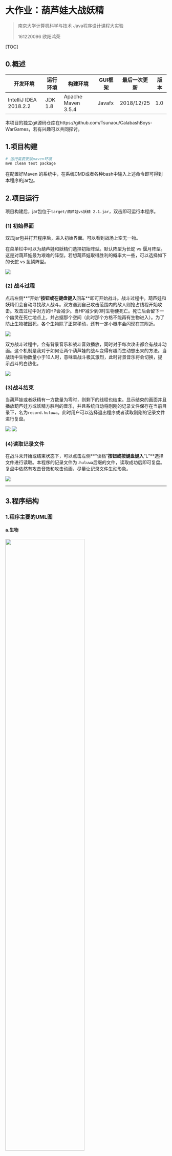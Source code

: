 # 大作业：葫芦娃大战妖精

> 南京大学计算机科学与技术 Java程序设计课程大实验
>
> 161220096 欧阳鸿荣

[TOC]

## 0.概述

| 开发环境               | 运行环境 | 构建环境           | GUI框架 | 最后一次更新 | 版本 |
| ---------------------- | -------- | ------------------ | ------- | ------------ | ---- |
| IntelliJ IDEA 2018.2.2 | JDK 1.8  | Apache Maven 3.5.4 | Javafx  | 2018/12/25   | 1.0  |

本项目的独立git源码仓库在https://github.com/Tsunaou/CalabashBoys-WarGames，若有兴趣可以共同探讨。

## 1.项目构建

``` bash
# 运行需要安装maven环境
mvn clean test package
```

在配置好Maven 的系统中，在系统CMD或者各种bash中输入上述命令即可得到本程序的jar包。

## 2.项目运行

项目构建后，jar包位于```target/葫芦娃vs妖精 2.1.jar```，双击即可运行本程序。

### (1) 初始界面

双击jar包并打开程序后，进入初始界面。可以看到战场上空无一物。

在菜单栏中可以为葫芦娃和妖精们选择初始阵型。默认阵型为长蛇 vs 偃月阵型。这是对葫芦娃最为艰难的阵型。若想葫芦娃取得胜利的概率大一些，可以选择如下的长蛇 vs 鱼鳞阵型。

<div>
    <img src="images/final/gif/gameStart.gif"/>
</div>

### (2) 战斗过程

点击左侧**“开始“**按钮或在键盘键入**回车**即可开始战斗。战斗过程中。葫芦娃和妖精们会自动寻找敌人战斗。双方遇到自己攻击范围内的敌人则抢占线程开始攻击。攻击过程中对方的HP会减少。当HP减少到0时生物便死亡。死亡后会留下一个幽灵在死亡地点上，并占据那个空间（此时那个方格不能再有生物进入）。为了防止生物被困死，各个生物除了正常移动，还有一定小概率会闪现在其附近。

<div>
    <img src="images/final/fighting.png"/>
</div>

双方战斗过程中，会有背景音乐和战斗音效播放，同时对于每次攻击都会有战斗动画。这个机制是我对于如何让两个葫芦娃的战斗变得有趣而生动想出来的方法。当战场中生物数量小于10人时，意味着战斗极其激烈，此时背景音乐将会切换，提示战斗的白热化。

<div>
    <img src="images/final/gif/fighting.gif"/>
</div>

### (3)战斗结束

当葫芦娃或者妖精有一方数量为零时，则剩下的线程也结束。显示结束的画面并且播放葫芦娃方或妖精方胜利的音乐，并且系统自动将刚刚的记录文件保存在当前目录下，名为```record.huluwa```。此时用户可以选择退出程序或者读取刚刚的记录文件进行复盘。

<div>
    <img src="images/final/calabashWin.png"/>
    <img src="images/final/monsterWin.png"/>
</div>

### (4)读取记录文件

在战斗未开始或结束状态下，可以点击左侧**“读档”**按钮或按键盘键入**“L”**选择文件进行读取。本程序的记录文件为```.huluwa```后缀的文件，读取成功后即可复盘。复盘中依然有攻击音效和攻击动画，尽量让记录文件生动形象。

<div>
    <img src="images/final/gif/readRecord.gif"/>
</div>


------

## 3.程序结构

### 1.程序主要的UML图

#### a.生物

<div>
    <img src="images\1.png" width=70%>
</div>



#### b.阵法

<div>
    <img src="images\2.png" width=100%>
</div>


### 2.程序划分

程序采用	```Apache Maven 3.5.4  ```管理，JavaFx为GUI开发的工具。程序主要代码置于```src/main/java```中，资源文件置于```src/main/resources```中，单元测试的测试样例置于```src/test```中。

程序主要分4个包：表示生物的```beings```，表示阵法的```Formation```和负责实现图形化界面的```GUI```。程序入口`main`函数所在类统一为`class Main`

下面分别阐述代码中用到哪些面向对象的概念、机制、设计理念，以及这样做的目的和好处

#### a.Beings 存在

正如上述UML图中所示，在Being中主要处理的是葫芦娃、爷爷、蝎子精、蛇精、小喽啰等的关系，

在写作业二的时候，对于葫芦娃是用了枚举类型，以便限定葫芦娃的个数等特征。但是在这次作业中，由于考虑到在施展阵型中，利用多态和继承关系带来的极大便利性，因此在经过一番考虑后，采用枚举类限制初始化各个生物的状态，因此有了如下4个枚举类（由于引入了RTTI，因此不需要记录生物的种类）：

| 类名            | 意义         | 内容                                                   |
| --------------- | ------------ | ------------------------------------------------------ |
| CalabashName    | 葫芦娃的姓名 | 老大，老二，老三，老四，老五，老六，老七               |
| Color           | 葫芦娃的颜色 | 红色，橙色，黄色，绿色，蓝色，靛色，紫色               |
| EnumCalabashBoy | 七个葫芦娃   | 类似作业二中，把每个葫芦娃对应的颜色和姓名等初始化     |
| Camp            | 阵营         | 正义方（葫芦娃们）、邪恶方（妖怪们）、中立方（逝者们） |

有了以上的枚举类后，对于生物，尤其是葫芦娃的初始化就限定在了一定范围内，因此创建了以下7个类

| 类名        | 继承于   | 解释                                 | 物种     |
| :---------- | -------- | ------------------------------------ | -------- |
| Beings      | Object   | 存在，是一切的基础                   | Null     |
| Creature    | Beings   | 生物                                 | Null     |
| CalabashBoy | Creature | 葫芦娃                               | 葫芦娃   |
| Grandpa     | Creature | 爷爷                                 | 人类     |
| Monster     | Creature | 普通妖怪                             | 怪物     |
| Scorpion    | Monster  | 蝎子精，脱胎于普通妖怪，是更强的存在 | 妖怪首领 |
| Snake       | Monster  | 蛇精，，脱胎于普通妖怪，是更强的存在 | 妖怪首领 |
| DeathObject | Creature | 死去的生物                           | Null     |

相比于之前的作业，本次大实验中由于有图形化的机制，因此每个存在还都有一个```image```属性，表示它的图片。而生物体都有一个```imageAtk```属性，表示其攻击的特效。这样就使得我们的生物丰富多彩了起来。并且在类的构造器中就完成文件的IO读取，也使得程序的运行速度提高。

##### Q1:生物体要怎么动起来呢？

鉴于要让每个生物都是一个线程，因此我在父类```Creature```中实现了```Runnable```接口。

```java
public class Creature extends Beings implements Runnable, Config ,Fighting{
    void run(){
        while(Living){
            ...//run()方法逻辑
		}
    }
}
```

于是，在```BattleFieldController```中，便可以通过线程池对线程进行管理，让葫芦娃们战斗。

##### **Q2:生物体要如何战斗呢？**

这时候想到课上讲过的接口的概念，让不同类的可以共享并且重写自己的加油方法。因此定义了两个接口**CheeringUp**和**Fighting**（Fighting的定义是为了给阵型中的生物使用，但是具体的实现没有给出）

```java
public interface CheeringUp {
    void CheeringUp(Maps maps, int x, int y);
}

public interface Fighting {
    void Fighting(Maps maps,int x,int y);
}
```

##### Q3:生物体有什么属性？

这里我使用一个```Config```接口来规范一些配置属性，这想法来源于**Thinking in Java**中的接口部分中提到的一个（有点过时的）方法，当然我觉得这个方法还是不错。通过接口来创建常量组，这样就可以给葫芦娃、爷爷等各种生物规定一些参数配置，也使得战斗的风格更多样化，也便于后期维护：

```java
public interface Config {
	...
    //基准伤害
    final int DAMAGE_PER = 15;
    //攻击力
    final int ATK_Creature = 5;
    final int ATK_Calabash = 8;
    ...
    //防御力
    final int DEF_Creature = 5;
    final int DEF_Calabash = 10;
    ...
    //生命值
    final int HP_Creature = 100;
	...
    //攻击范围
    final int Scale_Creature = 1;
   	...
}
```

那么战斗时，每个生物体都有初始血量，受到攻击时，己方血量的减少通过下面的公式计算：

	**失去血量 = （对方攻击力/我方防御力）* 基准伤害** 

既体现出了属性的不同，也让游戏更具有多样性。



**通过实现不同的接口，可以让不同生物实现不同行为，并且通过多态，子类可以呈现出更多样化的战斗。**

**运用继承和接口，让生物间的关系变得更加有序，也使得程序的组织和语义都有了更好的约束。**



#### b.Formation 阵法

阵法，实际上就是让特定的人，在特定的地图上的特定位置摆出特定队形，因此无论是何种阵法，都是一样的原理，因此在此，定义了抽象类**Formation**

```java
abstract public class Formation {
    protected int startX;   //阵法领导者的X坐标
    protected int startY;   //阵法领导者的Y坐标

    public Formation(int startX, int startY) {
        this.startX = startX;
        this.startY = startY;
    }

    abstract public void SetFormation(Maps maps, Creature[] creatures,int direction);
    ....
}
```

正如上述UML图所示，一共有8个类继承并且给出了**SetFormation**方法的具体实现，分别对应8种阵法

同时，考虑到阵型的繁琐和实际意义，在我的程序中，阵型实际上只是让葫芦娃和妖精们等生物站到战场上的不同位置而已，因此我在这里使用了**工厂设计模式**，给阵型设置一个工厂类```FormationFactory```，将工厂类的方法都设为静态方法，每次使用时工厂类产生一个对象即可。



#### c.GUI 图形显示

从Swing到JavaFx的迁移中，为了表示地图并且实现GUI，我主要实现了3个类

| 类名         | 解释                                                 | 描述                 |
| ------------ | ---------------------------------------------------- | -------------------- |
| Coordinate   | 表示坐标，有x和y两种属性                             | 坐标                 |
| Unit         | Creature的容器，拥有Coordinate坐标，使用泛型         | 空间上的格点         |
| Maps         | 由Unit组成的二维矩阵，使用泛型，负责存储和并绘制战场 | 战场的地图，二维平面 |
| DisplayField | 负责Maps的展示，每隔一定时间刷新，负责战斗的绘制     | 战场的定时刷新       |

程序中除了主线程以及各个生物的线程以外，我额外实现了一个```DisplayField```类，并实现了```Runnable```接口，这个类主要负责GUI的定期绘制，并与主线程和生物线程分离。GUI的绘制使用的主要是Javafx中的```canvas```控件，生物体在Maps中移动，而每隔一段时间通过```DisplayField```类的方法对```Maps```中的信息进行绘制，实现了部分解耦，也体现了**SRP原则**。



#### d.记录文件的保存

关于记录文件的保存，我都放在```Record```包中实现，包中主要有以下类

| 类名           | 解释                                                         |
| -------------- | ------------------------------------------------------------ |
| AtkRecord      | 记录一次攻击的发起者，以及攻击者和被攻击者的坐标             |
| ObjectRecord   | 记录一个生物的坐标和血量                                     |
| Recorder       | 拥有一个AtkRecord和一个ObjectRecord的ArrayList，记录一帧中发生的动作 |
| RecorderSystem | 封装并提供文件的存取的接口                                   |

通过上述的类，即可实现存档和读档操作。而在存档的过程中，一开始我的想法是把状态和行为映射到各种字符串上，因此设计并实现了上述各类，但是后来在阅读Thinking in java的过程中，我突发奇想是否能用序列化的方法直接把所有的记录序列化存储，然后再通过反序列化的手段读取记录，这样一方面实现了数据封装，同时也避免了频繁映射之中带来的信息损失，极大程度上保留了战斗的过程。

于是我让```AtkRecord  ```类，```ObjectRecord```类，```Recorder```类，```Coordinate```类，```Creature```类都```implements Serializable```接口使得上述各类可以序列化。于是就可以通过```ObjectOutputStream```和```ObjectInputStream```实现战斗记录的存取和读取。

<div>
    <img src="images\record.png" width=70%>
</div>

则每次战斗结束可以将记录写入```record.huluwa```文件中。同时也只能读取```.huluwa```格式的文件，更加安全。



## 4.总结与思考

#### a.总结

本程序用到了许多课上所学的知识。

- ##### **多线程与线程同步问题**

  在我的设计中，对于各个生物体都都享有一个```static maps```，上面承载着战场的各种信息。而每个生物体是一个线程，这也就意味着生物体之间势必会对资源争夺，同时也会引发线程不安全的问题。针对这个问题，我主要通过```synchronized```关键字对临界区资源进行限制，保证一次只能有一个线程访问```maps```并对其进行修改。为了保证鲁棒性，对一些常用的特定方法也用了该关键词限定，当然如果程序设计无问题的话这只是一层永远不会用到也不希望用到的保险。

- ##### 序列化的应用

  这里主要是在存档中用到了序列化。这是一个意料之外的无心之举，但是取得的效果蛮不错的。这也让我体会到了Java在跨平台上强大之处。通过序列化和反序列化可以将对象在各种媒介中传输，真的让我感受到了Java 的魅力。

- ##### RTTI的运用

  此前的程序中，用了一个名为```CreatureType```的枚举类，意图是为了确定类的类型。但是学了RTTI后，删去了跟该类有关的结构，在使用父类对象引用表示的子类对象时，用```getClass().getSimpleName()```来得到类的信息。


- ##### Collection的应用

  此前的程序中，使用的是Java中的一位数组和二维数组用来存储，这次重构中，统一使用```ArrayList```来表示数组，同时程序中也用了```HashTable```等容器，增加了安全性和便利性。

  对于二维数组，起先其实是不打算用容器来重构，但是由于数组的元素被我用泛型重构了，因此我遇到了“无法定义泛型的数组”的问题，因此我用一个看上去略复杂的结构来表示```ArrayList<ArrayList<unit<T>>> maps;```

  不过这个结构也有一些方便，就是更好地表示了二维数组的存储方式。


- ##### Generics的应用

  这个应该是本次重构中重构范围最广的应用了。通过泛型的使用，将许多方法和类解耦，扩大了其适用范围，也增加了程序的可扩展性。

  - 运用了继承、抽象类、接口的技巧，使得程序的组织更加有趣，更符合面向对象的理念，更接近现实
  - 运用了枚举类，将对象的内容限制在一个有限的集合内，更加符合实际，也使得程序更安全
  - 实现了阵型的GUI表示，更加生动

#### b.思考

然而我自认为程序还是有很大的问题

- ##### 面向对象思维不足

  虽然运用了继承、抽象类、接口的技巧，使得程序的组织更加有趣，更符合面向对象的理念，更接近现实，但是实际上我自己明白，许多地方我使用的依然是面向过程的方法，特别是在GUI的消息处理函数中。这让我感受到思维的转变是如此艰难，同时对比本学期其他课程，Java课程也让我最感受到了面向对象的思想。

- ##### 系统耦合度太高

  尽管说我尽可能解耦，但是系统中各个类的依赖程度还是挺高的，尤其是在GUI和Maps中，耦合度真的特别高，许多方法实际上都是针对特定例子所实现的。

- ##### 系统鲁棒性不足

  系统目前还只能实现简单的战斗和打开存档回放，对于更多的操作我目前是都将其信号屏蔽了，战斗与回放的反复切换等等问题尚未得到处理。



## 5.致谢

很感谢曹春老师和余萍老师本学期的辛勤的指导和精彩的讲解，也感谢助教在自己的研究和课业之余解答我各种疑惑并维护github上的pull request。Java课让我第一次真正体会到了面向对象的思想，虽然尚未完全吸收掌握，但起码入了个门也是不错的选择。也感谢在这门课中与我互相探讨，并且耐心解答我疑惑的同学和舍友，有人指引让我走了不少弯路。

Java的大作业是艰难的，不过我其实满享受写代码的过程的，不过考试也让我明白了理论先行写出来的代码才是更合规范也更好。其实这门课不仅仅是语言和面向对象思想的学习，我感觉这门课更像是真正成为程序员的必经之路，尽管只有两个课时，但是从git的使用，markdown和README的书写，设计模式与设计方法到maven等一系列构建工具的引入，这都是游离于Java之外却又十分有用的知识。

这也是我第一次写关于并发程序，以往只是操作系统课程中概念，实际操作中也体会到了并发的困难与其魅力之处，也让我克服了对并发的畏难心理。

**再次表达对曹春老师和余萍老师以及两位助教和各位同学们本学期的指导和帮助。**

